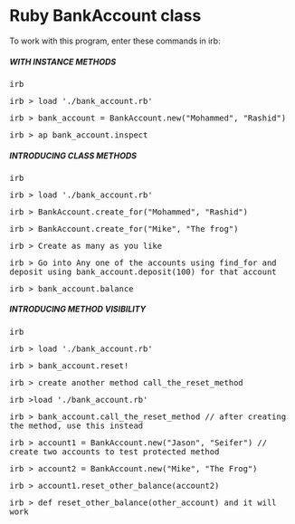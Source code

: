 
<h1>Ruby BankAccount class</h1>

<p>To work with this program, enter these commands in irb:</p>

<h5>WITH INSTANCE METHODS</h5>

<tt>

 irb

 irb > load './bank_account.rb'

 irb > bank_account = BankAccount.new("Mohammed", "Rashid")

 irb > ap bank_account.inspect
</tt>

<h5>INTRODUCING CLASS METHODS</h5>
 
<tt>

 irb

 irb > load './bank_account.rb'

 irb > BankAccount.create_for("Mohammed", "Rashid") 

 irb > BankAccount.create_for("Mike", "The frog") 

 irb > Create as many as you like

 irb > Go into Any one of the accounts using find_for and deposit using bank_account.deposit(100) for that account

 irb > bank_account.balance
</tt>

<h5>INTRODUCING METHOD VISIBILITY</h5>
<tt>

 irb

 irb > load './bank_account.rb'

 irb > bank_account.reset! 

 irb > create another method call_the_reset_method

 irb >load './bank_account.rb'

 irb > bank_account.call_the_reset_method // after creating the method, use this instead

 irb > account1 = BankAccount.new("Jason", "Seifer") // create two accounts to test protected method

 irb > account2 = BankAccount.new("Mike", "The Frog")

 irb >  account1.reset_other_balance(account2) 

 irb > def reset_other_balance(other_account) and it will work
</tt>
